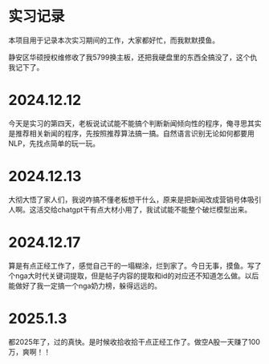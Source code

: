 # 实习记录

本项目用于记录本次实习期间的工作，大家都好忙，而我默默摸鱼。

静安区华硕授权维修收了我5799换主板，还把我硬盘里的东西全搞没了，这个仇我记下了。

# 2024.12.12

今天是实习的第四天，老板说试试能不能搞个判断新闻倾向性的程序，俺寻思其实是推荐相关新闻的程序，先按照推荐算法搞一搞。自然语言识别无论如何都要用NLP，先找点简单的玩一玩。

# 2024.12.13

大彻大悟了家人们，我说咋搞不懂老板想干什么，原来是把新闻改成营销号体吸引人啊。这活交给chatgpt干有点大材小用了，我试试能不能整个破烂模型出来。

# 2024.12.17

算是有点正经工作了，感觉自己干的一塌糊涂，烂到家了。今日无事，摸鱼。写了个nga大时代关键词提取，但是帖子内容的提取和id的对应还不知道怎么做。以后能做好了我一定搞一个nga奶力榜，躲得远远的。

# 2025.1.3
都2025年了，过的真快。是时候收拾收拾干点正经工作了。做空A股一天赚了100万，爽啊！！